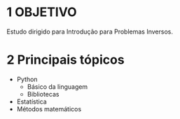 # 1 OBJETIVO

Estudo dirigido para Introdução para Problemas Inversos.  

# 2 Principais tópicos

-   Python
    -   Básico da linguagem
    -   Bibliotecas
-   Estatística
-   Métodos matemáticos
